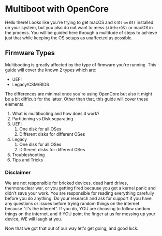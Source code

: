 # Multiboot with OpenCore

Hello there! Looks like you're trying to get macOS and `$(OtherOS)` installed on your system, but you also do not want to mess `$(OtherOS)` or macOS in the process. You will be guided here through a multitude of steps to achieve just that while keeping the OS setups as unaffected as possible.

## Firmware Types

Multibooting is greatly affected by the type of firmware you're running. This guide will cover the known 2 types which are:

* UEFI
* Legacy/CSM/BIOS

The differences are minimal once you're using OpenCore but also it might be a bit difficult for the latter. Other than that, this guide will cover these elements:

1. What is multibooting and how does it work?
2. Partitioning vs Disk separating
3. UEFI
   1. One disk for all OSes
   2. Different disks for different OSes
4. Legacy
   1. One disk for all OSes
   2. Different disks for different OSes
5. Troubleshooting
6. Tips and Tricks

### Disclaimer

We are not responsible for bricked devices, dead hard drives, thermonuclear war, or you getting fired because you got a kernel panic and didn't save your work. You are responsible for reading everything carefully before you do anything. Do your research and ask for support if you have any questions or issues before trying random things on the internet because "it's the internet". If you do, YOU are choosing to follow random things on the internet, and if YOU point the finger at us for messing up your device, WE will laugh at you.

Now that we got that out of our way let's get going, and good luck.

